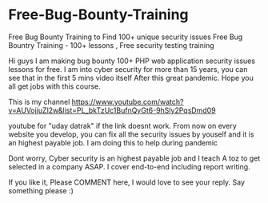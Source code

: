# Free-Bug-Bounty-Training
Free Bug Bounty Training to Find 100+ unique security issues
Free Bug Bountry Training - 100+ lessons , Free security testing training

Hi guys I am making bug bounty 100+ PHP web application security issues lessons for free.  I am into cyber security for more than 15 years, you can see that in the first 5 mins video itself After this great pandemic. Hope you all get jobs with this course.


This is my channel https://www.youtube.com/watch?v=AUVojjuZl2w&list=PL_bkTzUc1BufnQyGt6-9hSly2PqsDmd09

youtube for "uday datrak" if the link doesnt work.
From now on every website you develop, you can fix all the security issues by youself and it is an highest payable job. I am doing this to help during pandemic

Dont worry,  Cyber security is an highest payable job and I teach  A toz to get selected in a company ASAP.  I cover end-to-end including report writing.

If you like it, Please COMMENT here, I would love to see your reply. Say something please :)


